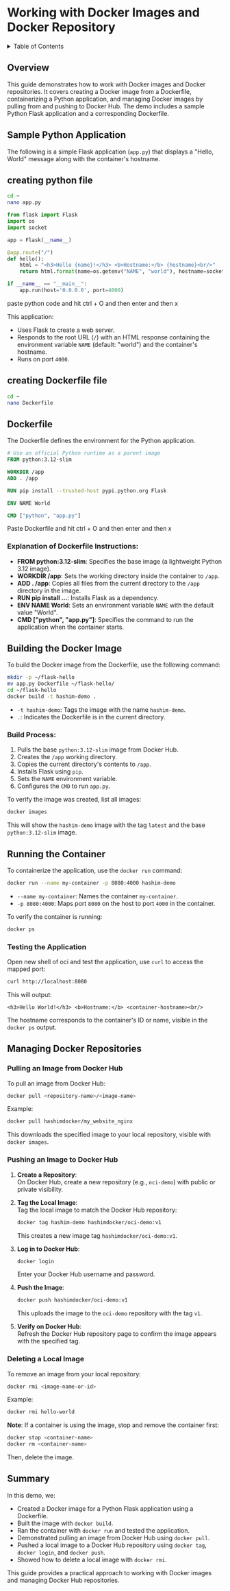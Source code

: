 # **Working with Docker Images and Docker Repository**

<details>
<summary>Table of Contents</summary>

- [**Working with Docker Images and Docker Repository**](#working-with-docker-images-and-docker-repository)
  - [Overview](#overview)
  - [Sample Python Application](#sample-python-application)
  - [creating python file](#creating-python-file)
  - [creating Dockerfile file](#creating-dockerfile-file)
  - [Dockerfile](#dockerfile)
    - [Explanation of Dockerfile Instructions:](#explanation-of-dockerfile-instructions)
  - [Building the Docker Image](#building-the-docker-image)
    - [Build Process:](#build-process)
  - [Running the Container](#running-the-container)
    - [Testing the Application](#testing-the-application)
  - [Managing Docker Repositories](#managing-docker-repositories)
    - [Pulling an Image from Docker Hub](#pulling-an-image-from-docker-hub)
    - [Pushing an Image to Docker Hub](#pushing-an-image-to-docker-hub)
    - [Deleting a Local Image](#deleting-a-local-image)
  - [Summary](#summary)

</details>

## Overview
This guide demonstrates how to work with Docker images and Docker repositories. It covers creating a Docker image from a Dockerfile, containerizing a Python application, and managing Docker images by pulling from and pushing to Docker Hub. The demo includes a sample Python Flask application and a corresponding Dockerfile.

## Sample Python Application
The following is a simple Flask application (`app.py`) that displays a "Hello, World" message along with the container's hostname.

## creating python file
```sh
cd ~
nano app.py
```

```python
from flask import Flask
import os
import socket

app = Flask(__name__)

@app.route("/")
def hello():
    html = "<h3>Hello {name}!</h3> <b>Hostname:</b> {hostname}<br/>"
    return html.format(name=os.getenv("NAME", "world"), hostname=socket.gethostname())

if __name__ == "__main__":
    app.run(host='0.0.0.0', port=4000)
```

paste python code and hit ctrl + O and then enter and then x

This application:
- Uses Flask to create a web server.
- Responds to the root URL (`/`) with an HTML response containing the environment variable `NAME` (default: "world") and the container's hostname.
- Runs on port `4000`.

## creating Dockerfile file
```sh
cd ~
nano Dockerfile
```

## Dockerfile
The Dockerfile defines the environment for the Python application.

```dockerfile
# Use an official Python runtime as a parent image
FROM python:3.12-slim

WORKDIR /app
ADD . /app

RUN pip install --trusted-host pypi.python.org Flask

ENV NAME World

CMD ["python", "app.py"]
```

Paste Dockerfile and hit ctrl + O and then enter and then x


### Explanation of Dockerfile Instructions:
- **FROM python:3.12-slim**: Specifies the base image (a lightweight Python 3.12 image).
- **WORKDIR /app**: Sets the working directory inside the container to `/app`.
- **ADD . /app**: Copies all files from the current directory to the `/app` directory in the image.
- **RUN pip install ...**: Installs Flask as a dependency.
- **ENV NAME World**: Sets an environment variable `NAME` with the default value "World".
- **CMD ["python", "app.py"]**: Specifies the command to run the application when the container starts.

## Building the Docker Image
To build the Docker image from the Dockerfile, use the following command:

```bash
mkdir -p ~/flask-hello
mv app.py Dockerfile ~/flask-hello/
cd ~/flask-hello
docker build -t hashim-demo .
```

- `-t hashim-demo`: Tags the image with the name `hashim-demo`.
- `.`: Indicates the Dockerfile is in the current directory.

### Build Process:
1. Pulls the base `python:3.12-slim` image from Docker Hub.
2. Creates the `/app` working directory.
3. Copies the current directory's contents to `/app`.
4. Installs Flask using `pip`.
5. Sets the `NAME` environment variable.
6. Configures the `CMD` to run `app.py`.

To verify the image was created, list all images:

```bash
docker images
```

This will show the `hashim-demo` image with the tag `latest` and the base `python:3.12-slim` image.

## Running the Container
To containerize the application, use the `docker run` command:

```bash
docker run --name my-container -p 8080:4000 hashim-demo
```

- `--name my-container`: Names the container `my-container`.
- `-p 8080:4000`: Maps port `8080` on the host to port `4000` in the container.

To verify the container is running:

```bash
docker ps
```

### Testing the Application
Open new shell of oci and test the application, use `curl` to access the mapped port:

```bash
curl http://localhost:8080
```

This will output:
```
<h3>Hello World!</h3> <b>Hostname:</b> <container-hostname><br/>
```

The hostname corresponds to the container's ID or name, visible in the `docker ps` output.

## Managing Docker Repositories

### Pulling an Image from Docker Hub
To pull an image from Docker Hub:

```bash
docker pull <repository-name>/<image-name>
```

Example:
```bash
docker pull hashimdocker/my_website_nginx
```

This downloads the specified image to your local repository, visible with `docker images`.

### Pushing an Image to Docker Hub
1. **Create a Repository**:  
   On Docker Hub, create a new repository (e.g., `oci-demo`) with public or private visibility.

2. **Tag the Local Image**:  
   Tag the local image to match the Docker Hub repository:

   ```bash
   docker tag hashim-demo hashimdocker/oci-demo:v1
   ```

   This creates a new image tag `hashimdocker/oci-demo:v1`.

3. **Log in to Docker Hub**:

   ```bash
   docker login
   ```

   Enter your Docker Hub username and password.

4. **Push the Image**:

   ```bash
   docker push hashimdocker/oci-demo:v1
   ```

   This uploads the image to the `oci-demo` repository with the tag `v1`.

5. **Verify on Docker Hub**:  
   Refresh the Docker Hub repository page to confirm the image appears with the specified tag.

### Deleting a Local Image
To remove an image from your local repository:

```bash
docker rmi <image-name-or-id>
```

Example:
```bash
docker rmi hello-world
```

**Note**: If a container is using the image, stop and remove the container first:

```bash
docker stop <container-name>
docker rm <container-name>
```

Then, delete the image.

## Summary
In this demo, we:
- Created a Docker image for a Python Flask application using a Dockerfile.
- Built the image with `docker build`.
- Ran the container with `docker run` and tested the application.
- Demonstrated pulling an image from Docker Hub using `docker pull`.
- Pushed a local image to a Docker Hub repository using `docker tag`, `docker login`, and `docker push`.
- Showed how to delete a local image with `docker rmi`.

This guide provides a practical approach to working with Docker images and managing Docker Hub repositories.